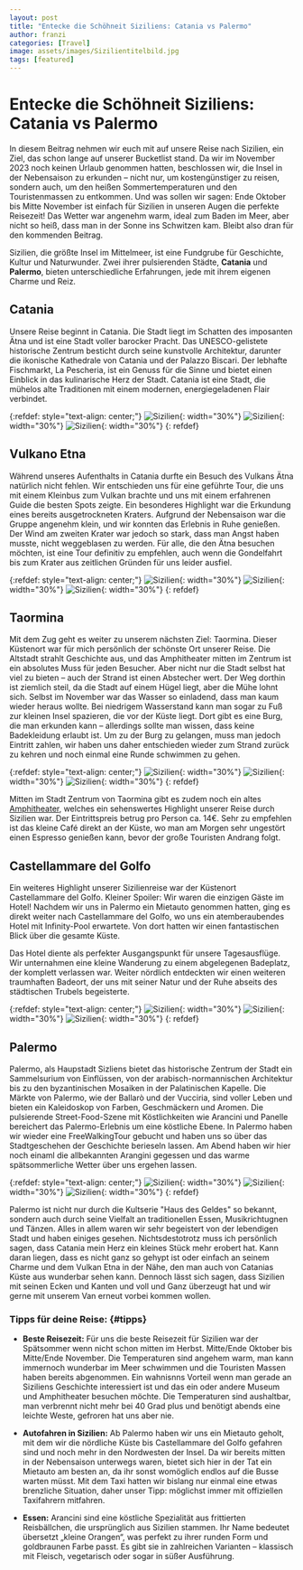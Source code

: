 ```yaml
---
layout: post
title: "Entecke die Schöhneit Siziliens: Catania vs Palermo"
author: franzi
categories: [Travel]
image: assets/images/Sizilientitelbild.jpg
tags: [featured]
---
```


# Entecke die Schöhneit Siziliens: Catania vs Palermo

In diesem Beitrag nehmen wir euch mit auf unsere Reise nach Sizilien, ein Ziel, das schon lange auf unserer Bucketlist stand. Da wir im November 2023 noch keinen Urlaub genommen hatten, beschlossen wir, die Insel in der Nebensaison zu erkunden – nicht nur, um kostengünstiger zu reisen, sondern auch, um den heißen Sommertemperaturen und den Touristenmassen zu entkommen. Und was sollen wir sagen: Ende Oktober bis Mitte November ist einfach für Sizilien in unseren Augen die perfekte Reisezeit! Das Wetter war angenehm warm, ideal zum Baden im Meer, aber nicht so heiß, dass man in der Sonne ins Schwitzen kam. Bleibt also dran für den kommenden Beitrag.  

Sizilien, die größte Insel im Mittelmeer, ist eine Fundgrube für Geschichte, Kultur und Naturwunder. Zwei ihrer pulsierenden Städte, **Catania** und **Palermo**, bieten unterschiedliche Erfahrungen, jede mit ihrem eigenen Charme und Reiz.


## Catania

Unsere Reise beginnt in Catania. Die Stadt liegt im Schatten des imposanten Ätna und ist eine Stadt voller barocker Pracht. Das UNESCO-gelistete historische Zentrum besticht durch seine kunstvolle Architektur, darunter die ikonische Kathedrale von Catania und der Palazzo Biscari. Der lebhafte Fischmarkt, La Pescheria, ist ein Genuss für die Sinne und bietet einen Einblick in das kulinarische Herz der Stadt. Catania ist eine Stadt, die mühelos alte Traditionen mit einem modernen, energiegeladenen Flair verbindet.

{:refdef: style="text-align: center;"}
![Sizilien](/assets/images/Sizilien4.jpg){: width="30%"}
![Sizilien](/assets/images/Sizilien2.jpg){: width="30%"}
![Sizilien](/assets/images/Sizilien3.jpg){: width="30%"}
{: refdef}


## Vulkano Etna

Während unseres Aufenthalts in Catania durfte ein Besuch des Vulkans Ätna natürlich nicht fehlen. Wir entschieden uns für eine geführte Tour, die uns mit einem Kleinbus zum Vulkan brachte und uns mit einem erfahrenen Guide die besten Spots zeigte. Ein besonderes Highlight war die Erkundung eines bereits ausgetrockneten Kraters. Aufgrund der Nebensaison war die Gruppe angenehm klein, und wir konnten das Erlebnis in Ruhe genießen. Der Wind am zweiten Krater war jedoch so stark, dass man Angst haben musste, nicht weggeblasen zu werden. Für alle, die den Ätna besuchen möchten, ist eine Tour definitiv zu empfehlen, auch wenn die Gondelfahrt bis zum Krater aus zeitlichen Gründen für uns leider ausfiel.


{:refdef: style="text-align: center;"}
![Sizilien](/assets/images/Sizilien5.jpg){: width="30%"}
![Sizilien](/assets/images/Sizilien6.jpg){: width="30%"}
![Sizilien](/assets/images/Sizilien7.jpg){: width="30%"}
{: refdef}

## Taormina

Mit dem Zug geht es weiter zu unserem nächsten Ziel: Taormina. Dieser Küstenort war für mich persönlich der schönste Ort unserer Reise. Die Altstadt strahlt Geschichte aus, und das Amphitheater mitten im Zentrum ist ein absolutes Muss für jeden Besucher. Aber nicht nur die Stadt selbst hat viel zu bieten – auch der Strand ist einen Abstecher wert. Der Weg dorthin ist ziemlich steil, da die Stadt auf einem Hügel liegt, aber die Mühe lohnt sich. Selbst im November war das Wasser so einladend, dass man kaum wieder heraus wollte. Bei niedrigem Wasserstand kann man sogar zu Fuß zur kleinen Insel spazieren, die vor der Küste liegt. Dort gibt es eine Burg, die man erkunden kann – allerdings sollte man wissen, dass keine Badekleidung erlaubt ist. Um zu der Burg zu gelangen, muss man jedoch Eintritt zahlen, wir haben uns daher entschieden wieder zum Strand zurück zu kehren und noch einmal eine Runde schwimmen zu gehen. 


{:refdef: style="text-align: center;"}
![Sizilien](/assets/images/Sizilien11.jpg){: width="30%"}
![Sizilien](/assets/images/Sizilien12.jpg){: width="30%"}
![Sizilien](/assets/images/Sizilien13.jpg){: width="30%"}
{: refdef}

Mitten im Stadt Zentrum von Taormina gibt es zudem noch ein altes <a href=" https://aditusculture.com/en/esperienze/taormina/musei-parchi-archeologici/teatro-antico-di-taormina">Amphitheater</a>, welches ein sehenswertes Highlight unserer Reise durch Sizilien war. Der Eintrittspreis betrug pro Person ca. 14€. Sehr zu empfehlen ist das kleine Café direkt an der Küste, wo man am Morgen sehr ungestört einen Espresso genießen kann, bevor der große Touristen Andrang folgt. 

## Castellammare del Golfo

Ein weiteres Highlight unserer Sizilienreise war der Küstenort Castellammare del Golfo. Kleiner Spoiler: Wir waren die einzigen Gäste im Hotel! Nachdem wir uns in Palermo ein Mietauto genommen hatten, ging es direkt weiter nach Castellammare del Golfo, wo uns ein atemberaubendes Hotel mit Infinity-Pool erwartete. Von dort hatten wir einen fantastischen Blick über die gesamte Küste.

Das Hotel diente als perfekter Ausgangspunkt für unsere Tagesausflüge. Wir unternahmen eine kleine Wanderung zu einem abgelegenen Badeplatz, der komplett verlassen war. Weiter nördlich entdeckten wir einen weiteren traumhaften Badeort, der uns mit seiner Natur und der Ruhe abseits des städtischen Trubels begeisterte.


{:refdef: style="text-align: center;"}
![Sizilien](/assets/images/Sizilien14.jpg){: width="30%"}
![Sizilien](/assets/images/Sizilien15.jpg){: width="30%"}
![Sizilien](/assets/images/Sizilien16.jpg){: width="30%"}
{: refdef}



## Palermo

Palermo, als Haupstadt Sizliens bietet das historische Zentrum der Stadt ein Sammelsurium von Einflüssen, von der arabisch-normannischen Architektur bis zu den byzantinischen Mosaiken in der Palatinischen Kapelle. Die Märkte von Palermo, wie der Ballarò und der Vucciria, sind voller Leben und bieten ein Kaleidoskop von Farben, Geschmäckern und Aromen. Die pulsierende Street-Food-Szene mit Köstlichkeiten wie Arancini und Panelle bereichert das Palermo-Erlebnis um eine köstliche Ebene. In Palermo haben wir wieder eine FreeWalkingTour gebucht und haben uns so über das Stadtgeschehen der Geschichte berieseln lassen. Am Abend haben wir hier noch einaml die allbekannten Arangini gegessen und das warme spätsommerliche Wetter über uns ergehen lassen. 

{:refdef: style="text-align: center;"}
![Sizilien](/assets/images/Sizilien8.jpg){: width="30%"}
![Sizilien](/assets/images/Sizilien9.jpg){: width="30%"}
![Sizilien](/assets/images/Sizilien10.jpg){: width="30%"}
{: refdef}

Palermo ist nicht nur durch die Kultserie "Haus des Geldes" so bekannt, sondern auch durch seine Vielfalt an traditionellen Essen, Musikrichtugnen und Tänzen. Alles in allem waren wir sehr begeistert von der lebendigen Stadt und haben einiges gesehen. Nichtsdestotrotz muss ich persönlich sagen, dass Catania mein Herz ein kleines Stück mehr erobert hat. Kann daran liegen, dass es nicht ganz so gehypt ist oder einfach an seinem Charme und dem Vulkan Etna in der Nähe, den man auch von Catanias Küste aus wunderbar sehen kann. Dennoch lässt sich sagen, dass Sizilien mit seinen Ecken und Kanten und voll und Ganz überzeugt hat und wir gerne mit unserem Van erneut vorbei kommen wollen. 



### Tipps für deine Reise: {#tipps}

* **Beste Reisezeit:** Für uns die beste Reisezeit für Sizilien war der Spätsommer wenn nicht schon mitten im Herbst. Mitte/Ende Oktober bis Mitte/Ende November. Die Temperaturen sind angehem warm, man kann immernoch wunderbar im Meer schwimmen und die Touristen Massen haben bereits abgenommen. Ein wahnisnns Vorteil wenn man gerade an Siziliens Geschichte interessiert ist und das ein oder andere Museum und Amphitheater besuchen möchte. Die Temperaturen sind aushaltbar, man verbrennt nicht mehr bei 40 Grad plus und benötigt abends eine leichte Weste, gefroren hat uns aber nie. 

* **Autofahren in Sizilien:** Ab Palermo haben wir uns ein Mietauto geholt, mit dem wir die nördliche Küste bis Castellammare del Golfo gefahren sind und noch mehr in den Nordwesten der Insel. Da wir bereits mitten in der Nebensaison unterwegs waren, bietet sich hier in der Tat ein Mietauto am besten an, da ihr sonst womöglich endlos auf die Busse warten müsst. Mit dem Taxi hatten wir bislang nur einmal eine etwas brenzliche Situation, daher unser Tipp: möglichst immer mit offiziellen Taxifahrern mitfahren. 


* **Essen:** Arancini sind eine köstliche Spezialität aus frittierten Reisbällchen, die ursprünglich aus Sizilien stammen. Ihr Name bedeutet übersetzt „kleine Orangen“, was perfekt zu ihrer runden Form und goldbraunen Farbe passt. Es gibt sie in zahlreichen Varianten – klassisch mit Fleisch, vegetarisch oder sogar in süßer Ausführung.




